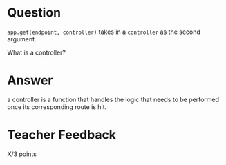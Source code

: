 # Question

`app.get(endpoint, controller)` takes in a `controller` as the second argument.

What is a controller?

# Answer
a controller is a function that handles the logic that needs to be performed once its corresponding route is hit.

# Teacher Feedback

X/3 points